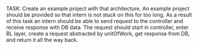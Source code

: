 TASK: Create an example project with that architecture. An example project should be provided so that intern is not stuck on this for too long. As a result of this task an intern should be able to send  request to the controller and receive response with DB data. The request should start in controller, enter BL layer, create a request abstracted by unitOfWork, get response from DB, and return it all the way back.

